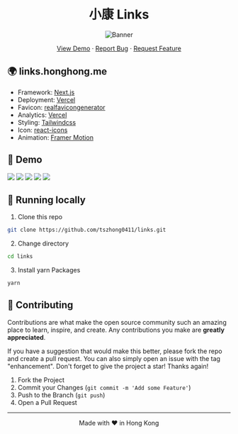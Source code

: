 <h1 align="center">
 小康 Links
</h1>

<p align="center">
  <img src="https://socialify.git.ci/tszhong0411/links/image?forks=1&issues=1&logo=https%3A%2F%2Flinks.honghong.me%2Fstatic%2Fimages%2Flogo.png&name=1&owner=1&pattern=Brick%20Wall&pulls=1&stargazers=1&theme=Dark" alt="Banner">
</p>

<p align="center">
    <a href="https://links.honghong.me" target="blank">View Demo</a>
    ·
    <a href="https://github.com/TszHong0411/links/issues/new">Report Bug</a>
    ·
    <a href="https://github.com/tszhong0411/links/issues/new">Request Feature</a>
</p>

## 🌍 links.honghong.me

- Framework: [Next.js](https://nextjs.org/)
- Deployment: [Vercel](https://vercel.com)
- Favicon: [realfavicongenerator](https://realfavicongenerator.net/)
- Analytics: [Vercel](https://vercel.com/)
- Styling: [Tailwindcss](https://tailwindcss.com)
- Icon: [react-icons](https://react-icons.github.io/react-icons/)
- Animation: [Framer Motion](https://www.framer.com/motion/)

## 🚀 Demo

<img src="https://img.shields.io/badge/website-links.honghong.me-blue?style=flat-square&color=black" />

<img src="https://img.shields.io/github/repo-size/tszhong0411/links?style=flat-square&color=green" />

<img src="https://img.shields.io/github/languages/top/tszhong0411/links?style=flat-square" />

<img src="https://img.shields.io/github/commit-activity/m/tszhong0411/links?color=orange&style=flat-square" />

<img src="https://img.shields.io/github/deployments/tszhong0411/links/Production?style=flat-square" />

## 👋 Running locally

1. Clone this repo

```sh
git clone https://github.com/tszhong0411/links.git
```

2. Change directory

```sh
cd links
```

3. Install yarn Packages

```sh
yarn
```

## 🍰 Contributing

Contributions are what make the open source community such an amazing place to learn, inspire, and create. Any contributions you make are **greatly appreciated**.

If you have a suggestion that would make this better, please fork the repo and create a pull request. You can also simply open an issue with the tag "enhancement".
Don't forget to give the project a star! Thanks again!

1. Fork the Project
2. Commit your Changes (`git commit -m 'Add some Feature'`)
3. Push to the Branch (`git push`)
4. Open a Pull Request

<hr>
<p align="center">
Made with ❤️ in Hong Kong
</p>
